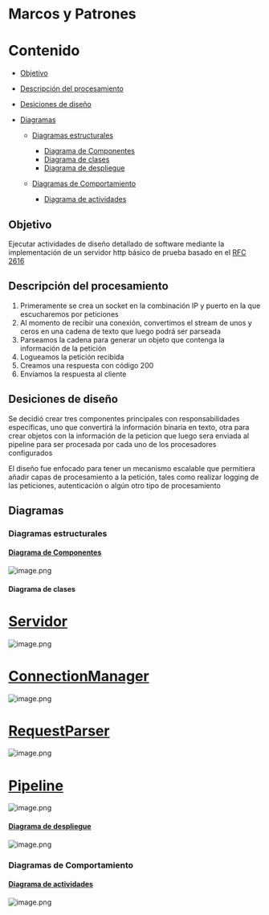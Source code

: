 # Marcos y Patrones

# Contenido

* [Objetivo](#objetivo)

* [Descripción del procesamiento](#descripción-del-procesamiento)

* [Desiciones de diseño](#desiciones-de-diseño)

* [Diagramas](#diagramas)

  * [Diagramas estructurales](#diagramas-estructurales)
  
    * [Diagrama de Componentes](#diagrama-de-componentes)
    * [Diagrama de clases](#diagrama-de-clases)
    * [Diagrama de despliegue](#diagrama-de-despliegue)
  
  * [Diagramas de Comportamiento](#diagramas-de-comportamiento)
  
    * [Diagrama de actividades](#diagrama-de-actividades)
    
## Objetivo
Ejecutar actividades de diseño detallado de software mediante la implementación de un servidor
http básico de prueba basado en el [RFC 2616](https://tools.ietf.org/html/rfc2616)

## Descripción del procesamiento

1. Primeramente se crea un socket en la combinación IP y puerto en la que escucharemos por peticiones
2. Al momento de recibir una conexión, convertimos el stream de unos y ceros en una cadena de texto que luego podrá ser parseada
3. Parseamos la cadena para generar un objeto que contenga la información de la petición
4. Logueamos la petición recibida
5. Creamos una respuesta con código 200
5. Enviamos la respuesta al cliente

## Desiciones de diseño

Se decidió crear tres componentes principales con responsabilidades específicas, uno que convertirá la información binaria en texto, otra para crear objetos con la información de la peticion 
que luego sera enviada al pipeline para ser procesada por cada uno de los procesadores configurados

El diseño fue enfocado para tener un mecanismo escalable que permitiera añadir capas de procesamiento a la petición, tales como realizar logging de las peticiones, autenticación o algún otro tipo de procesamiento

## Diagramas

### Diagramas estructurales

#### [Diagrama de Componentes](https://drive.google.com/file/d/1f8nMRdii9rgghjJXw1yMWbSsWKuabmQg/view?usp=sharing)
 ![image.png](https://raw.githubusercontent.com/jsoto0025/eafit.httpserver/master//Documentation/images/uml-componentes-diagram-b.png)

#### Diagrama de clases

# [Servidor](https://drive.google.com/file/d/1vFhEw-44pBMuWKQeXJMHlMY-JCUOKLbf/view?usp=sharing)
 ![image.png](https://raw.githubusercontent.com/jsoto0025/eafit.httpserver/master//Documentation/images/uml-diagrama-server.png)

# [ConnectionManager](https://drive.google.com/file/d/1vFhEw-44pBMuWKQeXJMHlMY-JCUOKLbf/view?usp=sharing)
![image.png](https://raw.githubusercontent.com/jsoto0025/eafit.httpserver/master//Documentation/images/uml-diagrama-connection-manager.png)

# [RequestParser](https://drive.google.com/file/d/1vFhEw-44pBMuWKQeXJMHlMY-JCUOKLbf/view?usp=sharing)
![image.png](https://raw.githubusercontent.com/jsoto0025/eafit.httpserver/master//Documentation/images/uml-clases-diagramB.png)

# [Pipeline](https://drive.google.com/file/d/1vFhEw-44pBMuWKQeXJMHlMY-JCUOKLbf/view?usp=sharing)
![image.png](https://raw.githubusercontent.com/jsoto0025/eafit.httpserver/master//Documentation/images/uml-diagrama-ipeline.png)

#### [Diagrama de despliegue](https://drive.google.com/file/d/1y0OHZs0uo-muBTQ1z-5_3zR6ZHKDHd_m/view?usp=sharing)
 ![image.png](https://raw.githubusercontent.com/jsoto0025/eafit.httpserver/master//Documentation/images/uml-diagrama-despliegueB.png)

### Diagramas de Comportamiento

#### [Diagrama de actividades](https://drive.google.com/file/d/1sMBNNXBy4c5ZmWnw5LiROM3euaW3x4Zv/view?usp=sharing)
 ![image.png](https://raw.githubusercontent.com/jsoto0025/eafit.httpserver/master//Documentation/images/uml-diagrama-actividadesB.png)

